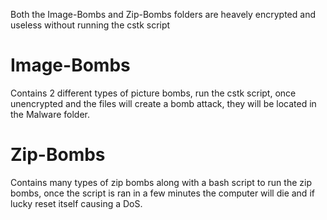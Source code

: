 Both the Image-Bombs and Zip-Bombs folders are heavely encrypted and useless without running the cstk script
# Image-Bombs 
Contains 2 different types of picture bombs, run the cstk script, once unencrypted and the files will create a bomb attack, they will be located in the Malware folder.

# Zip-Bombs
Contains many types of zip bombs along with a bash script to run the zip bombs, once the script is ran in a few minutes the computer will die and if lucky reset itself causing a DoS.
